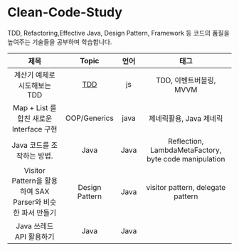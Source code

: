 # Clean-Code-Study
TDD, Refactoring,Effective Java, Design Pattern, Framework 등 코드의 품질을 높여주는 기술들을 공부하며 학습합니다. 

|  제목 | Topic  |  언어 | 태그 |
|:-:|:-:|:-:|:-:|
|  계산기 예제로 시도해보는 TDD|  [TDD](https://github.com/jiwoo-choi/Clean-Code-Study/tree/main/TDD/calculator) | js| TDD, 이벤트버블링, MVVM |
|  Map + List 를 합친 새로운 Interface 구현 | OOP/Generics | java | 제네릭활용, Java 제네릭 |
|  Java 코드를 조작하는 방법. | Java | Java | Reflection, LambdaMetaFactory, byte code manipulation  |
|  Visitor Pattern을 활용하여 SAX Parser와 비슷한 파서 만들기| Design Pattern | Java | visitor pattern, delegate pattern |
|  Java 쓰레드 API 활용하기 | Java | Java | |
